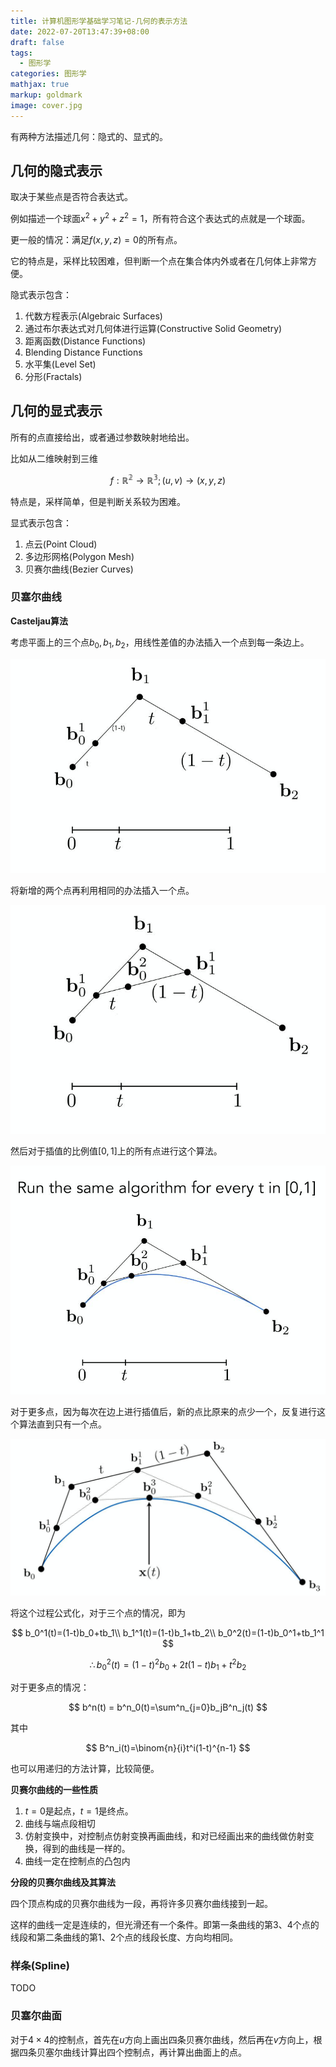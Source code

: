 ```yaml
---
title: 计算机图形学基础学习笔记-几何的表示方法
date: 2022-07-20T13:47:39+08:00
draft: false
tags:
  - 图形学
categories: 图形学
mathjax: true
markup: goldmark
image: cover.jpg
---
```


有两种方法描述几何：隐式的、显式的。

## 几何的隐式表示

取决于某些点是否符合表达式。

例如描述一个球面$x^2+y^2+z^2=1$，所有符合这个表达式的点就是一个球面。

更一般的情况：满足$f(x,y,z)=0$的所有点。

它的特点是，采样比较困难，但判断一个点在集合体内外或者在几何体上非常方便。

隐式表示包含：

1. 代数方程表示(Algebraic Surfaces)
2. 通过布尔表达式对几何体进行运算(Constructive Solid Geometry)
3. 距离函数(Distance Functions)
4. Blending Distance Functions
5. 水平集(Level Set)
6. 分形(Fractals)


## 几何的显式表示

所有的点直接给出，或者通过参数映射地给出。

比如从二维映射到三维

$$
f:\mathbb{R^2\to R^3};(u,v)\to(x,y,z)
$$

特点是，采样简单，但是判断关系较为困难。

显式表示包含：

1. 点云(Point Cloud)
2. 多边形网格(Polygon Mesh)
3. 贝赛尔曲线(Bezier Curves)

### 贝塞尔曲线

**Casteljau算法**

考虑平面上的三个点$b_0,b_1,b_2$，用线性差值的办法插入一个点到每一条边上。

![1.jpg](1.jpg)

将新增的两个点再利用相同的办法插入一个点。

![2.jpg](3.jpg)

然后对于插值的比例值$[0,1]$上的所有点进行这个算法。

![3.jpg](2.jpg)

对于更多点，因为每次在边上进行插值后，新的点比原来的点少一个，反复进行这个算法直到只有一个点。

![4.jpg](4.jpg)

将这个过程公式化，对于三个点的情况，即为

$$
b_0^1(t)=(1-t)b_0+tb_1\\
b_1^1(t)=(1-t)b_1+tb_2\\
b_0^2(t)=(1-t)b_0^1+tb_1^1
$$

$$
\therefore b_0^2(t) = (1-t)^2b_0+2t(1-t)b_1+t^2b_2
$$

对于更多点的情况：

$$
b^n(t) = b^n_0(t)=\sum^n_{j=0}b_jB^n_j(t)
$$

其中

$$
B^n_i(t)=\binom{n}{i}t^i(1-t)^{n-1}
$$

也可以用递归的方法计算，比较简便。

**贝赛尔曲线的一些性质**

1. $t=0$是起点，$t=1$是终点。
2. 曲线与端点段相切
3. 仿射变换中，对控制点仿射变换再画曲线，和对已经画出来的曲线做仿射变换，得到的曲线是一样的。
4. 曲线一定在控制点的凸包内

**分段的贝赛尔曲线及其算法**

四个顶点构成的贝赛尔曲线为一段，再将许多贝赛尔曲线接到一起。

这样的曲线一定是连续的，但光滑还有一个条件。即第一条曲线的第3、4个点的线段和第二条曲线的第1、2个点的线段长度、方向均相同。

### 样条(Spline)

TODO 

### 贝塞尔曲面

对于$4\times 4$的控制点，首先在$u$方向上画出四条贝赛尔曲线，然后再在$v$方向上，根据四条贝塞尔曲线计算出四个控制点，再计算出曲面上的点。
